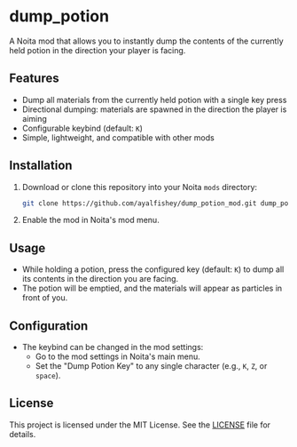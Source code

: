 # dump_potion

A Noita mod that allows you to instantly dump the contents of the currently held potion in the direction your player is facing.

## Features
- Dump all materials from the currently held potion with a single key press
- Directional dumping: materials are spawned in the direction the player is aiming
- Configurable keybind (default: `K`)
- Simple, lightweight, and compatible with other mods

## Installation
1. Download or clone this repository into your Noita `mods` directory:
   ```sh
   git clone https://github.com/ayalfishey/dump_potion_mod.git dump_potion
   ```
2. Enable the mod in Noita's mod menu.

## Usage
- While holding a potion, press the configured key (default: `K`) to dump all its contents in the direction you are facing.
- The potion will be emptied, and the materials will appear as particles in front of you.

## Configuration
- The keybind can be changed in the mod settings:
  - Go to the mod settings in Noita's main menu.
  - Set the "Dump Potion Key" to any single character (e.g., `K`, `Z`, or `space`).

## License
This project is licensed under the MIT License. See the [LICENSE](LICENSE) file for details. 